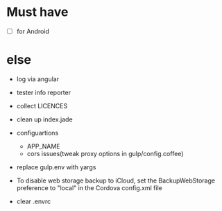 # Must have

- [ ] for Android

# else

- log via angular
- tester info reporter

- collect LICENCES
- clean up index.jade

- configuartions
  - APP_NAME
  - cors issues(tweak proxy options in gulp/config.coffee)

- replace gulp.env with yargs

- To disable web storage backup to iCloud, set the BackupWebStorage preference to "local" in the Cordova config.xml file

- clear .envrc
